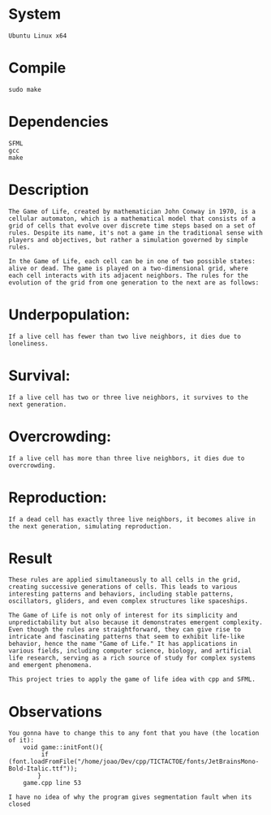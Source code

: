 # System
    Ubuntu Linux x64
# Compile
    sudo make
# Dependencies
    SFML 
    gcc
    make
# Description
    The Game of Life, created by mathematician John Conway in 1970, is a cellular automaton, which is a mathematical model that consists of a grid of cells that evolve over discrete time steps based on a set of rules. Despite its name, it's not a game in the traditional sense with players and objectives, but rather a simulation governed by simple rules.

    In the Game of Life, each cell can be in one of two possible states: alive or dead. The game is played on a two-dimensional grid, where each cell interacts with its adjacent neighbors. The rules for the evolution of the grid from one generation to the next are as follows:
# Underpopulation: 
    If a live cell has fewer than two live neighbors, it dies due to loneliness.
# Survival: 
    If a live cell has two or three live neighbors, it survives to the next generation.
# Overcrowding: 
    If a live cell has more than three live neighbors, it dies due to overcrowding.
# Reproduction: 
    If a dead cell has exactly three live neighbors, it becomes alive in the next generation, simulating reproduction.
# Result
    These rules are applied simultaneously to all cells in the grid, creating successive generations of cells. This leads to various interesting patterns and behaviors, including stable patterns, oscillators, gliders, and even complex structures like spaceships.

    The Game of Life is not only of interest for its simplicity and unpredictability but also because it demonstrates emergent complexity. Even though the rules are straightforward, they can give rise to intricate and fascinating patterns that seem to exhibit life-like behavior, hence the name "Game of Life." It has applications in various fields, including computer science, biology, and artificial life research, serving as a rich source of study for complex systems and emergent phenomena.

    This project tries to apply the game of life idea with cpp and SFML.
# Observations
    You gonna have to change this to any font that you have (the location of it): 
        void game::initFont(){
             if (font.loadFromFile("/home/joao/Dev/cpp/TICTACTOE/fonts/JetBrainsMono-Bold-Italic.ttf"));
            }
        game.cpp line 53

    I have no idea of why the program gives segmentation fault when its closed